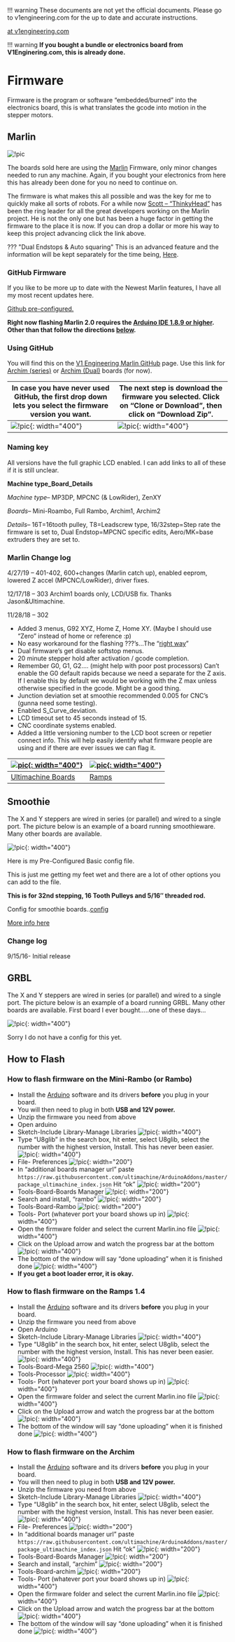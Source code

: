 !!! warning
    These documents are not yet the official documents. Please go to v1engineering.com for the up to date and accurate
    instructions.

[at v1engineering.com](https://www.v1engineering.com/marlin-firmware/)

!!! warning
    **If you bought a bundle or electronics board from V1Enginering.com, this is already done.**

# Firmware
Firmware is the program or software “embedded/burned” into the electronics board, this is what
translates the gcode into motion in the stepper motors.

## Marlin

![!pic](https://www.v1engineering.com/wp-content/uploads/2015/05/Marlin-Logo-GitHub.png)

The boards sold here are using the [Marlin](https://github.com/MarlinFirmware/Marlin) Firmware, only
minor changes needed to run any machine. Again, if you bought your electronics from here this has
already been done for you no need to continue on.

The firmware is what makes this all possible and was the key for me to quickly make all sorts of
robots. For a while now [Scott – “ThinkyHead”](https://www.patreon.com/thinkyhead/posts) has been the ring leader for all the great developers
working on the Marlin project. He is not the only one but has been a huge factor in getting the
firmware to the place it is now. If you can drop a dollar or more his way to keep this project
advancing click the link above.

??? "Dual Endstops & Auto squaring"
    This is an advanced feature and the information will be kept separately for the time being,
    [Here](../electronics/dual-endstops).

### GitHub Firmware

If you like to be more up to date with the Newest Marlin features, I have all my most recent updates here.

[Github pre-configured.](https://github.com/Allted/Marlin/tree/CHOOSE_VERSION)

**Right now flashing Marlin 2.0 requires the [Arduino IDE 1.8.9 or
higher](https://www.arduino.cc/en/Main/Software). Other than that follow the
directions [below](#how-to-flash).**

### Using GitHub

You will find this on the [V1 Engineering Marlin GitHub](https://github.com/Allted/Marlin) page. Use
this link for [Archim
(series)](https://www.dropbox.com/s/ewtzsfl8irxhpsl/Marlin-c4c3fc45d198476bf22ef69800a8a3f8e18707e3.zip?dl=0) or
[Archim (Dual)](https://www.dropbox.com/s/d3fw4rqjbb3gyqb/arch1dual.zip?dl=0) boards (for now).

| In case you have never used GitHub, the first drop down lets you select the firmware version you want. | The next step is download the firmware you selected. Click on “Clone or Download”, then click on “Download Zip”. |
|--------------------------------------------------------------------------------------------------------|------------------------------------------------------------------------------------------------------------------|
| ![!pic](https://www.v1engineering.com/wp-content/uploads/2017/11/select-github.jpg){: width="400"}     | ![!pic](https://www.v1engineering.com/wp-content/uploads/2017/11/download-github.jpg){: width="400"}             |

### Naming key

All versions have the full graphic LCD enabled. I can add links to all of these if it is still unclear.

**Machine type_Board_Details**

_Machine type_– MP3DP, MPCNC (& LowRider), ZenXY

_Boards_– Mini-Roambo, Full Rambo, Archim1, Archim2

_Details_– 16T=16tooth pulley, T8=Leadscrew type, 16/32step=Step rate the firmware is set to, Dual Endstop=MPCNC specific edits, Aero/MK=base extruders they are set to.

### Marlin Change log

4/27/19 – 401-402, 600+changes (Marlin catch up), enabled eeprom, lowered Z accel (MPCNC/LowRider), driver fixes.

12/17/18 – 303 Archim1 boards only, LCD/USB fix. Thanks Jason&Ultimachine.

11/28/18 – 302

- Added 3 menus, G92 XYZ, Home Z, Home XY. (Maybe I should use “Zero” instead of home or reference :p)
- No easy workaround for the flashing ???’s…The “[right way](https://github.com/MarlinFirmware/Marlin/issues/7342)”
- Dual firmware’s get disable softstop menus.
- 20 minute stepper hold after activation / gcode completion.
- Remember G0, G1, G2…. (might help with poor post processors) Can’t enable the G0 default rapids because we need a separate for the Z axis. If I enable this by default we would be working with the Z max unless otherwise specified in the gcode. Might be a good thing.
- Junction deviation set at smoothie recommended 0.005 for CNC’s (gunna need some testing).
- Enabled S_Curve_deviation.
- LCD timeout set to 45 seconds instead of 15.
- CNC coordinate systems enabled.
- Added a little versioning number to the LCD boot screen or repetier connect info. This will help easily identify what firmware people are using and if there are ever issues we can flag it.

| [![pic](https://www.v1engineering.com/wp-content/uploads/2017/04/IMG_20170411_181548-1080x702.jpg){: width="400"}](../elecronics/ultimachine.md) | [![pic](https://www.v1engineering.com/wp-content/uploads/2015/04/IMG_20150418_093541-1080x810.jpg){: width="400"}](../electronics/ramps.md) |
|--------------------------------------------------------------------------------------------------------------------------------------------------|---------------------------------------------------------------------------------------------------------------------------------------------|
|  [Ultimachine Boards](../electronics/ultimachine.md)                                                                                             | [Ramps](../electronics/ramps.md)                                                                                                            |

## Smoothie

The X and Y steppers are wired in series (or parallel) and wired to a single port. The picture below
is an example of a board running smoothieware. Many other boards are available.

![!pic](https://www.v1engineering.com/wp-content/uploads/2016/12/IMG_20170405_184727.jpg){: width="400"}

Here is my Pre-Configured Basic config file.

This is just me getting my feet wet and there are a lot of other options you can add to the file.

**This is for 32nd stepping, 16 Tooth Pulleys and  5/16″ threaded rod.**

Config for smoothie boards..[config](https://www.v1engineering.com/wp-content/uploads/2016/09/config.zip)

[More info here](https://www.v1engineering.com/forum/topic/sbase-smoothieware/)

### Change log

9/15/16- Initial release

## GRBL

The X and Y steppers are wired in series (or parallel) and wired to a single port. The picture below
is an example of a board running GRBL. Many other boards are available. First board I ever
bought…..one of these days…

![!pic](https://www.v1engineering.com/wp-content/uploads/2016/12/IMG_20170405_185038.jpg){: width="400"}

Sorry I do not have a config for this yet.

## How to Flash

### How to flash firmware on the Mini-Rambo (or Rambo)

- Install the [Arduino](https://www.arduino.cc/en/Main/Software) software and its drivers **before** you plug in your board.
- You will then need to plug in both **USB and 12V power.**
- Unzip the firmware you need from above
- Open arduino
- Sketch-Include Library-Manage Libraries
![!pic](https://www.v1engineering.com/wp-content/uploads/2016/12/u81.png){: width="400"}
- Type “U8glib” in the search box, hit enter, select U8glib, select the number with the highest
    version, Install. This has never been easier.
![!pic](https://www.v1engineering.com/wp-content/uploads/2016/12/u82.png){: width="400"}
- File- Preferences
![!pic](https://www.v1engineering.com/wp-content/uploads/2016/12/ram1.png){: width="200"}
- In “additional boards manager url” paste
    `https://raw.githubusercontent.com/ultimachine/ArduinoAddons/master/package_ultimachine_index.json`
    Hit “ok”
![!pic](https://www.v1engineering.com/wp-content/uploads/2016/12/ram2.png){: width="200"}
- Tools-Board-Boards Manager
![!pic](https://www.v1engineering.com/wp-content/uploads/2016/12/ram3.png){: width="200"}
- Search and install, “rambo”
![!pic](https://www.v1engineering.com/wp-content/uploads/2016/12/ram4.png){: width="200"}
- Tools-Board-Rambo
![!pic](https://www.v1engineering.com/wp-content/uploads/2016/12/ram5.png){: width="200"}
- Tools- Port (whatever port your board shows up in)
![!pic](https://www.v1engineering.com/wp-content/uploads/2015/12/port.png){: width="400"}
- Open the firmware folder and select the current Marlin.ino file
![!pic](https://www.v1engineering.com/wp-content/uploads/2018/11/Marlin19.jpg){: width="400"}
- Click on the Upload arrow and watch the progress bar at the bottom
![!pic](https://www.v1engineering.com/wp-content/uploads/2015/12/upload.png){: width="400"}
- The bottom of the window will say “done uploading” when it is finished done
![!pic](https://www.v1engineering.com/wp-content/uploads/2015/12/done-e1487436522248.png){: width="400"}
- **If you get a boot loader error, it is okay.**

### How to flash firmware on the Ramps 1.4

- Install the [Arduino](https://www.arduino.cc/en/Main/Software) software and its drivers **before** you plug in your board.
- Unzip the firmware you need from above
- Open Arduino
- Sketch-Include Library-Manage Libraries
![!pic](https://www.v1engineering.com/wp-content/uploads/2016/12/u81.png){: width="400"}
- Type “U8glib” in the search box, hit enter, select U8glib, select the number with the highest
    version, Install. This has never been easier.
![!pic](https://www.v1engineering.com/wp-content/uploads/2016/12/u82.png){: width="400"}
- Tools-Board-Mega 2560
![!pic](https://www.v1engineering.com/wp-content/uploads/2015/12/board.png){: width="400"}
- Tools-Processor
![!pic](https://www.v1engineering.com/wp-content/uploads/2015/12/proc.png){: width="400"}
- Tools- Port (whatever port your board shows up in)
![!pic](https://www.v1engineering.com/wp-content/uploads/2015/12/port.png){: width="400"}
- Open the firmware folder and select the current Marlin.ino file
![!pic](https://www.v1engineering.com/wp-content/uploads/2018/11/Marlin19.jpg){: width="400"}
- Click on the Upload arrow and watch the progress bar at the bottom
![!pic](https://www.v1engineering.com/wp-content/uploads/2015/12/upload.png){: width="400"}
- The bottom of the window will say “done uploading” when it is finished done
![!pic](https://www.v1engineering.com/wp-content/uploads/2015/12/done-e1487436522248.png){: width="400"}

### How to flash firmware on the Archim

- Install the [Arduino](https://www.arduino.cc/en/Main/Software) software and its drivers **before** you plug in your board.
- You will then need to plug in both **USB and 12V power.**
- Unzip the firmware you need from above
- Sketch-Include Library-Manage Libraries
![!pic](https://www.v1engineering.com/wp-content/uploads/2016/12/u81.png){: width="400"}
- Type “U8glib” in the search box, hit enter, select U8glib, select the number with the highest
    version, Install. This has never been easier.
![!pic](https://www.v1engineering.com/wp-content/uploads/2016/12/u82.png){: width="400"}
- File- Preferences
![!pic](https://www.v1engineering.com/wp-content/uploads/2016/12/ram1.png){: width="200"}
- In “additional boards manager url” paste
    `https://raw.githubusercontent.com/ultimachine/ArduinoAddons/master/package_ultimachine_index.json`
    Hit “ok”
![!pic](https://www.v1engineering.com/wp-content/uploads/2016/12/ram2.png){: width="200"}
- Tools-Board-Boards Manager
![!pic](https://www.v1engineering.com/wp-content/uploads/2016/12/ram3.png){: width="200"}
- Search and install, “archim”
![!pic](https://www.v1engineering.com/wp-content/uploads/2016/12/ram4.png){: width="200"}
- Tools-Board-archim
![!pic](https://www.v1engineering.com/wp-content/uploads/2016/12/ram5.png){: width="200"}
- Tools- Port (whatever port your board shows up in)
![!pic](https://www.v1engineering.com/wp-content/uploads/2015/12/port.png){: width="400"}
- Open the firmware folder and select the current Marlin.ino file
![!pic](https://www.v1engineering.com/wp-content/uploads/2018/11/Marlin19.jpg){: width="400"}
- Click on the Upload arrow and watch the progress bar at the bottom
![!pic](https://www.v1engineering.com/wp-content/uploads/2015/12/upload.png){: width="400"}
- The bottom of the window will say “done uploading” when it is finished done
![!pic](https://www.v1engineering.com/wp-content/uploads/2015/12/done-e1487436522248.png){: width="400"}



